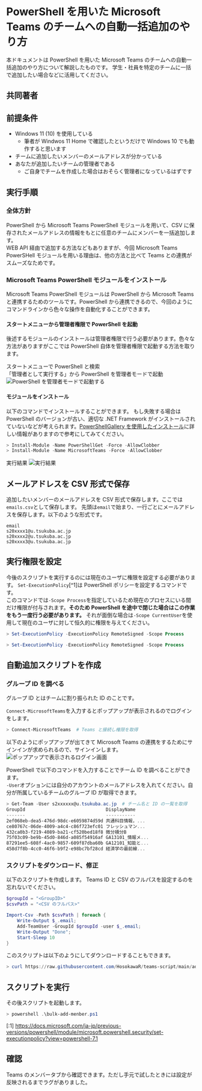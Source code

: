 # PowerShell を用いた Microsoft Teams のチームへの自動一括追加のやり方

本ドキュメントは PowerShell を用いた Microsoft Teams のチームへの自動一括追加のやり方について解説したものです。
学生・社員を特定のチームに一括で追加したい場合などに活用してください。  

## 共同著者


## 前提条件

 - Windows 11 (10) を使用している
   - 筆者が Windwos 11 Home で確認したというだけで Windows 10 でも動作すると思います
 - チームに追加したいメンバーのメールアドレスが分かっている
 - あなたが追加したいチームの管理者である
   - ご自身でチームを作成した場合はおそらく管理者になっているはずです

## 実行手順

### 全体方針

PowerShell から Microsoft Teams PowerShell モジュールを用いて、CSV に保存されたメールアドレスの情報をもとに任意のチームにメンバーを一括追加します。  
WEB API 経由で追加する方法などもありますが、今回 Microsoft Teams PowerSHell モジュールを用いる理由は、他の方法と比べて Teams との連携がスムーズなためです。

### Microsoft Teams PowerShell モジュールをインストール

Microsoft Teams PowerShell モジュールは PowerShell から Microsoft Teams と連携するためのツールです。PowerShell から連携できるので、今回のようにコマンドラインから色々な操作を自動化することができます。

#### スタートメニューから管理者権限で PowerShell を起動

後述するモジュールのインストールは管理者権限で行う必要があります。色々な方法がありますがここでは PowerShell 自体を管理者権限で起動する方法を取ります。

スタートメニューで PowerShell と検索  
「管理者として実行する」から PowerShell を管理者モードで起動
![PowerShell を管理者モードで起動する](https://user-images.githubusercontent.com/45098934/181064691-29e6700d-f8c5-4f47-9289-f1bc43c1a08e.png)

#### モジュールをインストール

以下のコマンドでインストールすることができます。
もし失敗する場合は PowerShell のバージョンが古い、適切な .NET Framework がインストールされていないなどが考えられます。[PowerShellGallery を使用したインストール](https://docs.microsoft.com/ja-jp/microsoftteams/teams-powershell-install#installing-using-the-powershellgallery)に詳しい情報がありますので参考にしてみてください。

```powershell
> Install-Module -Name PowerShellGet -Force -AllowClobber
> Install-Module -Name MicrosoftTeams -Force -AllowClobber
```

実行結果
![実行結果](https://user-images.githubusercontent.com/45098934/181065738-e42565fd-66ea-4396-8aea-29a189d8e3d1.png)

## メールアドレスを CSV 形式で保存

追加したいメンバーのメールアドレスを CSV 形式で保存します。ここでは`emails.csv`として保存します。
先頭は`email`で始まり、一行ごとにメールアドレスを保存します。以下のような形式です。

```csv
email
s20xxxx1@u.tsukuba.ac.jp
s20xxxx2@u.tsukuba.ac.jp
s20xxxx3@u.tsukuba.ac.jp
```

## 実行権限を設定

今後のスクリプトを実行するのには現在のユーザに権限を設定する必要があります。
`Set-ExecutionPolicy`[^1]は PowerShell ポリシーを設定するコマンドです。  
このコマンドでは`-Scope Process`を指定しているため現在のプロセスにいる間だけ権限が付与されます。**そのため PowerShell を途中で閉じた場合はこの作業をもう一度行う必要があります。**
それが面倒な場合は`-Scope CurrentUser`を使用して現在のユーザに対して恒久的に権限を与えてください。

```powershell
> Set-ExecutionPolicy -ExecutionPolicy RemoteSigned -Scope Process 
```

```powershell
> Set-ExecutionPolicy -ExecutionPolicy RemoteSigned -Scope Process 
```

## 自動追加スクリプトを作成

### グループ ID を調べる

グループ ID とはチームに割り振られた ID のことです。

`Connect-MicrosoftTeams`を入力するとポップアップが表示されるのでログインをします。

```powershell
> Connect-MicrosoftTeams  # Teams と接続し権限を取得
```

以下のようにポップアップが出てきて Microsoft Teams の連携をするためにサインインが求められるので、サインインします。
![ポップアップで表示されるログイン画面](https://user-images.githubusercontent.com/45098934/181068979-e9f51c88-922c-46aa-abc6-4681a1acf85b.png)

PowerShell で以下のコマンドを入力することでチーム ID を調べることができます。   
`-User`オプションには自分のアカウントのメールアドレスを入れてください。自分が所属しているチームのグループ ID が取得できます。

```powershell
> Get-Team -User s2xxxxxx@u.tsukuba.ac.jp  # チーム名と ID の一覧を取得
GroupId                              DisplayName       
-------                              -----------       
2ef068eb-dea5-476d-98dc-e6059874d59d 共通科目情報，...  
ce80767c-06de-4009-a4c4-c86f723efc01 フレッシュマン...  
432ca0b3-f219-4089-ba21-cf520bed18f8 微分積分B          
75f03c09-be9b-45d0-846d-a085f54916af GA13101_情報メ... 
87291ee5-608f-4ac0-9857-609f87dba60b GA12101_知能と... 
458d7f8b-4cc0-46f6-b9f2-e98bc7bf28cd 経済学の最前線...  
```

### スクリプトをダウンロード、修正

以下のスクリプトを作成します。
Teams ID と CSV のフルパスを設定するのを忘れないでください。

```powershell
$groupId = "<GroupID>"
$csvPath = "<CSV のフルパス>"

Import-Csv -Path $csvPath | foreach {
    Write-Output $_.email;
    Add-TeamUser -GroupId $groupId -user $_.email;
    Write-Output "Done"; 
    Start-Sleep 10
}
```

このスクリプトは以下のようにしてダウンロードすることもできます。

```powershell
> curl https://raw.githubusercontent.com/HosokawaR/teams-script/main/add-bulk-member.ps1
```

## スクリプトを実行

その後スクリプトを起動します。

```powershell
> powershell .\bulk-add-menber.ps1   
```

[:1] https://docs.microsoft.com/ja-jp/previous-versions/powershell/module/microsoft.powershell.security/set-executionpolicy?view=powershell-7.1


## 確認

Teams のメンバータブから確認できます。ただし手元で試したときには設定が反映されるまでラグがありました。
